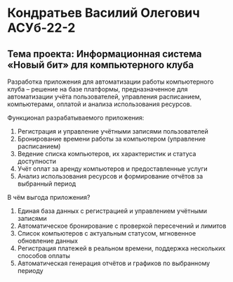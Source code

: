 # Кондратьев Василий Олегович АСУб-22-2

## Тема проекта: Информационная система «Новый бит» для компьютерного клуба

Разработка приложения для автоматизации работы компьютерного клуба – решение на базе платформы, предназначенное для автоматизации учёта пользователей, управления расписанием, компьютерами, оплатой и анализа использования ресурсов.

Функционал разрабатываемого приложения:
1. Регистрация и управление учётными записями пользователей
2. Бронирование времени работы за компьютером (управление расписанием)
3. Ведение списка компьютеров, их характеристик и статуса доступности
4. Учёт оплат за аренду компьютеров и предоставленные услуги
5. Анализ использования ресурсов и формирование отчётов за выбранный период

В чём выгода приложения?
1. Единая база данных с регистрацией и управлением учётными записями
2. Автоматическое бронирование с проверкой пересечений и лимитов
3. Список компьютеров с актуальным статусом, мгновенное обновление данных
4. Регистрация платежей в реальном времени, поддержка нескольких способов оплаты
5. Автоматическая генерация отчётов и графиков по выбранному периоду
